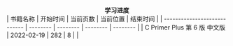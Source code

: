 <center><b>学习进度</b></center>
| 书籍名称                     | 开始时间 | 当前页数 | 当前位置 | 结束时间 |
| ---------------------------- | -------- | -------- | -------- | -------- |
| C Primer Plus 第 6 版 中文版 | 2022-02-19 | 282 | 8 | |

